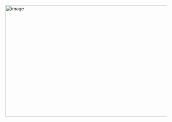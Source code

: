 
<img width="1400" height="350" alt="image" src="https://github.com/user-attachments/assets/2be26731-8e40-4d6c-9a39-52fa043ddfc0" />


